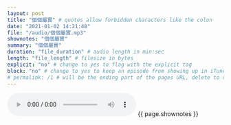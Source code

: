 ```yaml
---
layout: post
title: "個個屬實" # quotes allow forbidden characters like the colon
date: "2021-01-02 14:21:48"
file: "/audio/個個屬實.mp3"
shownotes: "個個屬實"
summary: "個個屬實"
duration: "file_duration" # audio length in min:sec
length: "file_length" # filesize in bytes
explicit: "no" # change to yes to flag with the explicit tag
block: "no" # change to yes to keep an episode from showing up in iTunes
# permalink: /1 # will be the ending part of the pages URL, delete to default to the title
---
```


<audio controls>
<source src="{{site.url}}{{site.baseurl}}{{ page.file }}" type="audio/x-mp3">
Your browser does not support the audio element.
</audio>
{{ page.shownotes }}

